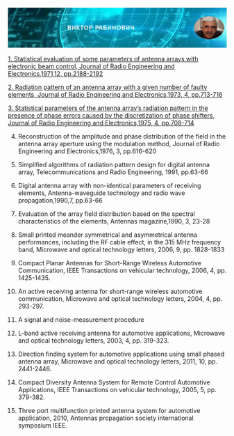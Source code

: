 

![Header Image](https://raw.githubusercontent.com/victenna/vrabinovich/main/Images/Header.png)


[1. Statistical evaluation of some parameters of antenna arrays with electronic beam control, Journal of Radio Engineering and Electronics,1971,12, pp.2188-2192](https://github.com/victenna/My-web/blob/main/Papers/1_Statistical%20evaluation%20of%20some%20parameters....pdf)

[2. Radiation pattern of an antenna array with a given number of faulty elements, Journal of Radio Engineering and Electronics,1973, 4, pp.713-716](https://github.com/victenna/My-web/blob/main/Papers/2_Radiation%20pattern%20of%20array%20with%20a%20given%20number%20of%20faulty%20elements.pdf)

[3. Statistical parameters of the antenna array’s radiation pattern in the presence of phase errors caused by the discretization of phase shifters, Journal of Radio Engineering and Electronics,1975, 4, pp.708-714](https://github.com/victenna/My-web/blob/main/Papers/3_Statistical%20parameters%20of%20the%20antenna.pdf)

4. Reconstruction of the amplitude and phase distribution of the field in the antenna array aperture using the modulation method, Journal of Radio Engineering and Electronics,1976, 3, pp.616-620

5. Simplified algorithms of radiation pattern design for digital antenna array, Telecommunications and Radio Engineering, 1991, pp.63-66

6. Digital antenna array with non-identical parameters of receiving elements, Аntenna-waveguide technology and radio wave propagation,1990,7, pp.63-66

7. Evaluation of the array field distribution based on the spectral characteristics of the elements, Antennas magazine,1990, 3, 23-28

8. Small printed meander symmetrical and asymmetrical antenna performances, including the RF cable effect, in the 315 MHz frequency band, Microwave and optical technology letters, 2006, 9, pp. 1828-1833

9. Compact Planar Antennas for Short-Range Wireless Automotive Communication, IEEE Transactions on vehicular technology, 2006, 4, pp. 1425-1435.

10. An active receiving antenna for short-range wireless automotive communication, Microwave and optical technology letters, 2004, 4, pp. 293-297.

11. A signal and noise-measurement procedure

12. L-band active receiving antenna for automotive applications, Microwave and optical technology letters, 2003, 4, pp. 319-323.

13. Direction finding system for automotive applications using small phased antenna array, Microwave and optical technology letters, 2011, 10, pp. 2441-2446.

14. Compact Diversity Antenna System for Remote Control Automotive Applications, IEEE Transactions on vehicular technology, 2005, 5, pp. 379-382.

15. Three port multifunction printed antenna system for automotive application, 2010, Antennas propagation society international symposium IEEE.
